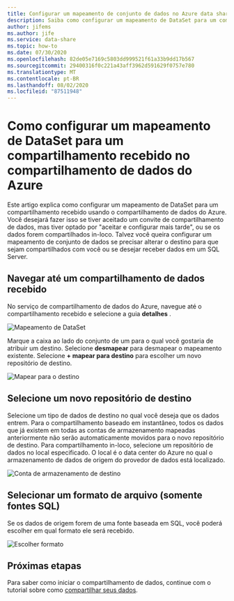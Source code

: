 ```yaml
---
title: Configurar um mapeamento de conjunto de dados no Azure data share
description: Saiba como configurar um mapeamento de DataSet para um compartilhamento recebido usando o compartilhamento de dados do Azure.
author: jifems
ms.author: jife
ms.service: data-share
ms.topic: how-to
ms.date: 07/30/2020
ms.openlocfilehash: 82de05e7169c5803dd999521f61a33b9dd17b567
ms.sourcegitcommit: 29400316f0c221a43aff3962d591629f0757e780
ms.translationtype: MT
ms.contentlocale: pt-BR
ms.lasthandoff: 08/02/2020
ms.locfileid: "87511948"
---
```

# <a name="how-to-configure-a-dataset-mapping-for-a-received-share-in-azure-data-share"></a>Como configurar um mapeamento de DataSet para um compartilhamento recebido no compartilhamento de dados do Azure

Este artigo explica como configurar um mapeamento de DataSet para um compartilhamento recebido usando o compartilhamento de dados do Azure. Você desejará fazer isso se tiver aceitado um convite de compartilhamento de dados, mas tiver optado por "aceitar e configurar mais tarde", ou se os dados forem compartilhados in-loco. Talvez você queira configurar um mapeamento de conjunto de dados se precisar alterar o destino para que sejam compartilhados com você ou se desejar receber dados em um SQL Server. 

## <a name="navigate-to-a-received-data-share"></a>Navegar até um compartilhamento de dados recebido

No serviço de compartilhamento de dados do Azure, navegue até o compartilhamento recebido e selecione a guia **detalhes** . 

![Mapeamento de DataSet](./media/dataset-mapping.png "Mapeamento de DataSet") 

Marque a caixa ao lado do conjunto de um para o qual você gostaria de atribuir um destino. Selecione **desmapear** para desmapear o mapeamento existente. Selecione **+ mapear para destino** para escolher um novo repositório de destino. 

![Mapear para o destino](./media/dataset-map-target.png "Mapear para o destino") 

## <a name="select-a-new-target-store"></a>Selecione um novo repositório de destino

Selecione um tipo de dados de destino no qual você deseja que os dados entrem. Para o compartilhamento baseado em instantâneo, todos os dados que já existem em todas as contas de armazenamento mapeadas anteriormente não serão automaticamente movidos para o novo repositório de destino. Para compartilhamento in-loco, selecione um repositório de dados no local especificado. O local é o data center do Azure no qual o armazenamento de dados de origem do provedor de dados está localizado.

![Conta de armazenamento de destino](./media/dataset-map-target-sql.png "Armazenamento de destino") 

## <a name="select-a-file-format-sql-sources-only"></a>Selecionar um formato de arquivo (somente fontes SQL)

Se os dados de origem forem de uma fonte baseada em SQL, você poderá escolher em qual formato ele será recebido. 

![Escolher formato](./media/sql-file-formats.png "Formatos de arquivo SQL")

## <a name="next-steps"></a>Próximas etapas

Para saber como iniciar o compartilhamento de dados, continue com o tutorial sobre como [compartilhar seus dados](share-your-data.md).



